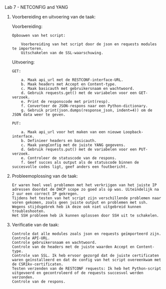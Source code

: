 Lab 7 - NETCONFIG and YANG

01. Voorbereiding en uitvoering van de taak:

	Voorbereiding:

		Opbouwen van het script:
		
			Voorbereiding van het script door de json en requests modules te importeren. 
			Uitschakelen van de SSL-waarschuwing.

	Uitvoering:

		GET:
		
			a. Maak api_url met de RESTCONF-interface-URL.
			b. Maak headers met Accept en Content-type.
			c. Maak basicauth met gebruikersnaam en wachtwoord.
			d. Gebruik requests.get() met de variabelen voor een GET-verzoek.
			e. Print de responscode met print(resp).
			f. Converteer de JSON-respons naar een Python-dictionary.
			g. Gebruik print(json.dumps(response_json, indent=4)) om de JSON data weer te geven.
			
		PUT:
		
			a. Maak api_url voor het maken van een nieuwe Loopback-interface.
			b. Definieer headers en basicauth.
			c. Maak yangConfig met de juiste YANG gegevens.
			d. Gebruik requests.put() met de variabelen voor een PUT-verzoek.
			e. Controleer de statuscode van de respons.
			f. Geef succes als output als de statuscode binnen de succesvolle codes ligt, geef anders een foutbericht.
			
02. Probleemoplossing van de taak:
		
		Er waren heel veel problemen met het verkrijgen van het juiste IP adressen doordat de DHCP scope zo goed als op was. Uiteindelijk na 2 uur een correct IP gekregen.
		Tijdens het testen van het script zijn verschillende problemen naar voren gekomen, zoals geen juiste output en problemen met ssh. Wegens stijdsgebrek heb ik deze ook niet uitgebreid kunnen troubleshooten.
		Het SSH probleem heb ik kunnen oplossen door SSH uit te schakelen.
			
03. Verificatie van de taak:
	
		Controle dat alle modules zoals json en requests geïmporteerd zijn.
		Controle API-URL.
		Controle gebruikersnaam en wachtwoord.
		Controle van de headers met de juiste waarden Accept en Content-type.
		Controle van SSL. Ik heb ervoor gezorgd dat de juiste certificaten waren geïnstalleerd en dat de config van het script overeenkwam met de CSR1kv-certificaten.
		Testen verzenden van de RESTCONF requests: Ik heb het Python-script uitgevoerd en gecontroleerd of de requests succesvol werden verzonden. 
		Controle van de respons.